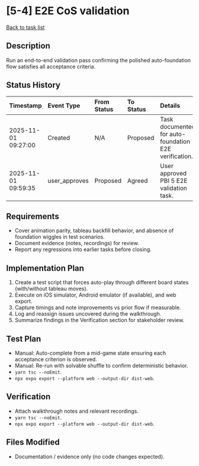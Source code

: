 # [5-4] E2E CoS validation

[Back to task list](../tasks.md)

## Description
Run an end-to-end validation pass confirming the polished auto-foundation flow satisfies all acceptance criteria.

## Status History
| Timestamp | Event Type | From Status | To Status | Details | User |
| :-- | :-- | :-- | :-- | :-- | :-- |
| 2025-11-01 09:27:00 | Created | N/A | Proposed | Task documented for auto-foundation E2E verification. | ai_agent |
| 2025-11-01 09:59:35 | user_approves | Proposed | Agreed | User approved PBI 5 E2E validation task. | user |

## Requirements
- Cover animation parity, tableau backfill behavior, and absence of foundation wiggles in test scenarios.
- Document evidence (notes, recordings) for review.
- Report any regressions into earlier tasks before closing.

## Implementation Plan
1. Create a test script that forces auto-play through different board states (with/without tableau moves).
2. Execute on iOS simulator, Android emulator (if available), and web export.
3. Capture timings and note improvements vs prior flow if measurable.
4. Log and reassign issues uncovered during the walkthrough.
5. Summarize findings in the Verification section for stakeholder review.

## Test Plan
- Manual: Auto-complete from a mid-game state ensuring each acceptance criterion is observed.
- Manual: Re-run with solvable shuffle to confirm deterministic behavior.
- `yarn tsc --noEmit`.
- `npx expo export --platform web --output-dir dist-web`.

## Verification
- Attach walkthrough notes and relevant recordings.
- `yarn tsc --noEmit`.
- `npx expo export --platform web --output-dir dist-web`.

## Files Modified
- Documentation / evidence only (no code changes expected).

